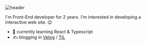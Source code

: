 ![header](https://capsule-render.vercel.app/api?type=waving&color=timeGradient&height=180&section=header&text=🙌Hello,%20orongee🙌&fontSize=36&reversal=tru&animation=twinkling&descAlignY=80&fontColor=fff)

I'm Front-End developer for 2 years. I'm interested in developing a interactive web site. 😉

- 🌱 currently learning React & Typescript
- ✍ blogging in [Velog](https://velog.io/@j35148) / [TIL](https://orongee-til.netlify.app/#/)
